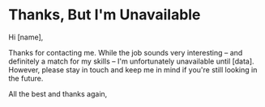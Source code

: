 # Thanks, But I'm Unavailable

Hi [name],

Thanks for contacting me. While the job sounds very interesting – and definitely a match for my skills – I'm unfortunately unavailable until [data]. However, please stay in touch and keep me in mind if you're still looking in the future.

All the best and thanks again,


